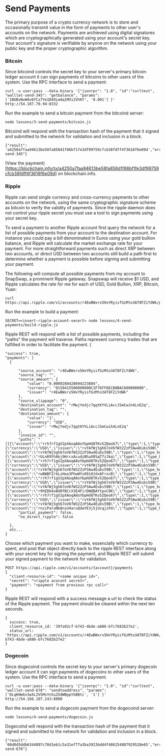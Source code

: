 # Send Payments

The primary purpose of a crypto currency network is to store and
occasionally transmit value in the form of payments to other user's
accounts on the network. Payments are archieved using digital
signatures which are cryptographically generated using your account's
secret key. Your account's signature is verifiable by anyone on the
network using your public key and the proper cryptographic algorithm.

### Bitcoin

Since bitcoind controls the secret key to your server's primary
bitcoin ledger account it can sign payments of bitcoins to other
users of the system. Use the RPC interface to send a payment:

  
    curl -u user:pass --data-binary '{"jsonrpc": "1.0", "id":"curltest", "walllet-send-345": "getbalance", "params": ['1BUBvNxW4v6fCx7Ye1D4XLmdq1MVi2VhKY', '0.001'] }' http://54.187.70.94:8332

Run the example to send a bitcoin payment from the bitcoind server:

    node lessons/3-send-payments/bitcoin.js

Bitcoind will respond with the transaction hash of the payment
that it signed and submitted to the network for validation and
inclusion in a block.

    {"result": 'a4250a7faa94613be58fa858d1f86bf1fe3df99759cfcb38fdff4f3616f6e09d',"error":null,"id":"wallet-send-345"}


(View the payment)[https://blockchain.info/tx/a4250a7faa94613be58fa858d1f86bf1fe3df99759cfcb38fdff4f3616f6e09d] on blockchain.info.

### Ripple

Ripple can send single currency and cross-currency payments to other accounts
on the network, using the same cryptographic signature scheme as bitcoin
to verify the validity of payments. Since the ripple daemon does not control
your ripple secret you must use a tool to sign payments using your secret key.

To send a payment to another Ripple account first query the network for a list
of possible payments from your account to the destination account. For instance
you could pay a bill denominated in Euros using your gold bullion balance, and
Ripple will calculate the market exchange rate for your payment. For more
straightforward payments such as direct XRP between two accounts, or direct
USD between two accounts still build a path first to determine whether a
payment is possible before signing and submitting your payment.

The following will compute all possible payments from my account to SnapSwap,
a prominent Ripple gateway. Snapswap will receive $1 USD, and Ripple calculates
the rate for me for each of USD, Gold Bullion, XRP, Bitcoin, Yuan:

    curl https://api.ripple.com/v1/accounts/r4EwBWxrx5HxYRyisfGzMto3AT8FZiYdWk/payments/paths/rMwjYedjc7qqtKYVLiAccJSmCwih4LnE2q/1+USD

Run the example to build a payment:

    SECRET=<insert-ripple-account-secert> node lessons/4-send-payments/build-ripple.js

Ripple REST will respond with a list of possible payments, including the "paths"
the payment will traverse. Paths represent currency trades that are fulfilled
in order to facilitate the payment.
{

    "success": true,
    "payments": [
      {

          "source_account": "r4EwBWxrx5HxYRyisfGzMto3AT8FZiYdWk",
          "source_tag": "",
          "source_amount": {
              "value": "0.0009288428694223804",
              "currency": "0158415500000000C1F76FF6ECB0BAC600000000",
              "issuer": "r4EwBWxrx5HxYRyisfGzMto3AT8FZiYdWk"
          },
          "source_slippage": "0",
          "destination_account": "rMwjYedjc7qqtKYVLiAccJSmCwih4LnE2q",
          "destination_tag": "",
          "destination_amount": {
              "value": "1",
              "currency": "USD",
              "issuer": "rMwjYedjc7qqtKYVLiAccJSmCwih4LnE2q"
          },
          "invoice_id": "",
          "paths": "[[{\"account\":\"rrh7rf1gV2pXAoqA8oYbpHd8TKv5ZQeo67\",\"type\":1,\"type_hex\":\"0000000000000001\"},{\"currency\":\"USD\",\"issuer\":\"rvYAfWj5gh67oV6fW32ZzP3Aw4Eubs59B\",\"type\":48,\"type_hex\":\"0000000000000030\"},{\"account\":\"rvYAfWj5gh67oV6fW32ZzP3Aw4Eubs59B\",\"type\":1,\"type_hex\":\"0000000000000001\"},{\"account\":\"rULnR9YhAkj9HrcxAcudzBhaXRSqT7zJkq\",\"type\":1,\"type_hex\":\"0000000000000001\"}],[{\"account\":\"rrh7rf1gV2pXAoqA8oYbpHd8TKv5ZQeo67\",\"type\":1,\"type_hex\":\"0000000000000001\"},{\"currency\":\"USD\",\"issuer\":\"rvYAfWj5gh67oV6fW32ZzP3Aw4Eubs59B\",\"type\":48,\"type_hex\":\"0000000000000030\"},{\"account\":\"rvYAfWj5gh67oV6fW32ZzP3Aw4Eubs59B\",\"type\":1,\"type_hex\":\"0000000000000001\"},{\"account\":\"rwBWBFZrbLzHoe3PhwWYv89iHJdxAFrxcB\",\"type\":1,\"type_hex\":\"0000000000000001\"}],[{\"account\":\"rrh7rf1gV2pXAoqA8oYbpHd8TKv5ZQeo67\",\"type\":1,\"type_hex\":\"0000000000000001\"},{\"currency\":\"USD\",\"issuer\":\"rvYAfWj5gh67oV6fW32ZzP3Aw4Eubs59B\",\"type\":48,\"type_hex\":\"0000000000000030\"},{\"account\":\"rvYAfWj5gh67oV6fW32ZzP3Aw4Eubs59B\",\"type\":1,\"type_hex\":\"0000000000000001\"},{\"account\":\"r9hEDb4xBGRfBCcX3E4FirDWQBAYtpxC8K\",\"type\":1,\"type_hex\":\"0000000000000001\"}],[{\"account\":\"rrh7rf1gV2pXAoqA8oYbpHd8TKv5ZQeo67\",\"type\":1,\"type_hex\":\"0000000000000001\"},{\"currency\":\"USD\",\"issuer\":\"rvYAfWj5gh67oV6fW32ZzP3Aw4Eubs59B\",\"type\":48,\"type_hex\":\"0000000000000030\"},{\"account\":\"rvYAfWj5gh67oV6fW32ZzP3Aw4Eubs59B\",\"type\":1,\"type_hex\":\"0000000000000001\"},{\"account\":\"rnziParaNb8nsU4aruQdwYE3j5jUcqjzFm\",\"type\":1,\"type_hex\":\"0000000000000001\"}]]",
          "partial_payment": false,
          "no_direct_ripple": false

      },
      etc...
    }

Choose which payment you want to make, essencially which currency
to spent, and post that object directly back to the ripple REST
interface along with your secret key for signing the payment, and
Ripple REST will submit your signed payment to the network for 
validation.

    POST https://api.ripple.com/v1/accounts/{account}/payments
    {
      "client-resource-id": "<some unique id>",
      "secret": "<ripple acocunt secret>",
      "payment": "<payment from previous rpc call>"
    }

Ripple REST will respond with a success message a url to check the
status of the Ripple payment. The payment should be cleared within
the next ten seconds.

    { 
      success: true,
      client_resource_id: '39fa92cf-b743-4bde-a886-bfc7682b27e2',
      status_url: 'https://api.ripple.com/v1/accounts/r4EwBWxrx5HxYRyisfGzMto3AT8FZiYdWk/payments/39fa92cf-b743-4bde-a886-bfc7682b27e2'
    }


### Dogecoin

Since dogecoind controls the secret key to your server's primary
dogecoin ledger account it can sign payments of dogecoins to other
users of the system. Use the RPC interface to send a payment.

    curl -u user:pass --data-binary '{"jsonrpc": "1.0", "id":"curltest", "walllet-send-678": "sendtoaddress", "params": ['DLqKHmkn3wXLZVSMsYnSuZXdWBppYkBBtc', '1'] }' http://54.166.107.243:8000

Run the example to send a dogecoin payment from the dogecoind server:

    node lessons/4-send-payments/dogecoin.js

Dogecoind will respond with the transaction hash of the payment
that it signed and submitted to the network for validation and
inclusion in a block.

    {"result": '60d0d5ddb6344897c70d1eb1c5a31ef77a3ba3923bdd4f486254887929528e65',"error":null,"id":"wallet-send-678"}

